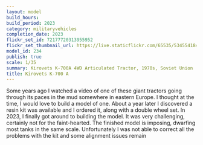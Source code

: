 ```yaml
---
layout: model
build_hours: 
build_period: 2023
category: militaryvehicles
completion_date: 2023
flickr_set_id: 72177720313955952
flickr_set_thumbnail_url: https://live.staticflickr.com/65535/53455418447_ed9bc44310_m.jpg
model_id: 234
publish: true
scale: 1/35
summary: Kirovets K-700A 4WD Articulated Tractor, 1970s, Soviet Union
title: Kirovets K-700 A
---
```


Some years ago I watched a video of one of these giant tractors going through its paces in the mud somewhere in eastern Europe. I thought at the time, I would love to build a model of one. About a year later I discovered a resin kit was available and I ordered it, along with a double wheel set. In 2023, I finally got around to building the model. It was very challenging, certainly not for the faint-hearted. The finished model is imposing, dwarfing most tanks in the same scale. Unfortunately I was not able to correct all the problems with the kit and some alignment issues remain
